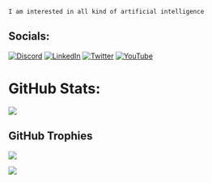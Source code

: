 ```
I am interested in all kind of artificial intelligence
```
## Socials:
[![Discord](https://img.shields.io/badge/Discord-%237289DA.svg?logo=discord&logoColor=white)](https://discord.gg/xpolestarx) [![LinkedIn](https://img.shields.io/badge/LinkedIn-%230077B5.svg?logo=linkedin&logoColor=white)](https://linkedin.com/in/https://www.linkedin.com/in/seyfullah-korkmaz-pole) [![Twitter](https://img.shields.io/badge/Twitter-%231DA1F2.svg?logo=Twitter&logoColor=white)](https://twitter.com/seyfosphere) [![YouTube](https://img.shields.io/badge/YouTube-%23FF0000.svg?logo=YouTube&logoColor=white)](https://youtube.com/@Seyfosphere) 

# GitHub Stats:
![](https://github-readme-streak-stats.herokuapp.com/?user=xPoleStarx&theme=dark&hide_border=false)<br/>


## GitHub Trophies
![](https://github-profile-trophy.vercel.app/?username=xPoleStarx&theme=radical&no-frame=false&no-bg=false&margin-w=4)

[![](https://visitcount.itsvg.in/api?id=xPoleStarx&icon=0&color=0)](https://visitcount.itsvg.in)
<!-- Proudly created with GPRM ( https://gprm.itsvg.in ) -->
